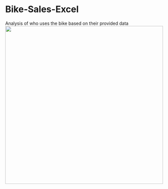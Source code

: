 # Bike-Sales-Excel
Analysis of who uses the bike based on their provided data
<img src= "https://github.com/user-attachments/assets/72f273a1-a1fe-47b6-a4d2-fb5ccc736fd8" width="500">

